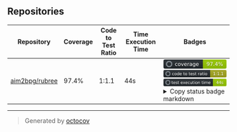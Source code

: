 ## Repositories

| Repository | Coverage | Code to Test Ratio | Time Execution Time | Badges |
| --- | --- | --- | --- | --- |
| [aim2bpg/rubree](https://github.com/aim2bpg/rubree) | 97.4% | 1:1.1 | 44s | ![aim2bpg/rubree](https://raw.githubusercontent.com/aim2bpg/octocovs/main/badges/aim2bpg/rubree/coverage.svg) ![aim2bpg/rubree](https://raw.githubusercontent.com/aim2bpg/octocovs/main/badges/aim2bpg/rubree/ratio.svg) ![aim2bpg/rubree](https://raw.githubusercontent.com/aim2bpg/octocovs/main/badges/aim2bpg/rubree/time.svg) <details><summary>Copy status badge markdown</summary>```![Coverage](https://raw.githubusercontent.com/aim2bpg/octocovs/main/badges/aim2bpg/rubree/coverage.svg)```<br>```![Code to Test Ratio](https://raw.githubusercontent.com/aim2bpg/octocovs/main/badges/aim2bpg/rubree/ratio.svg)```<br>```![Test Execution Time](https://raw.githubusercontent.com/aim2bpg/octocovs/main/badges/aim2bpg/rubree/time.svg)```</details> |

---

> Generated by [octocov](https://github.com/k1LoW/octocov)
